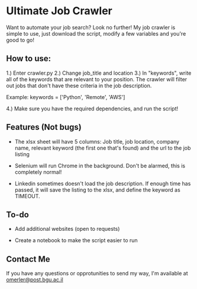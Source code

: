 # Ultimate Job Crawler

Want to automate your job search? Look no further! My job crawler is simple to use, just download the script, modify a few variables and you're good to go!


## How to use:

1.) Enter crawler.py
2.) Change job_title and location
3.) In "keywords", write all of the keywords that are relevant to your position. The crawler will filter out jobs that don't have these criteria in the job description.

Example: keywords = ['Python', 'Remote', 'AWS']

4.) Make sure you have the required dependencies, and run the script!

## Features (Not bugs)

* The xlsx sheet will have 5 columns: Job title, job location, company name, relevant keyword (the first one that's found) and the url to the job listing

* Selenium will run Chrome in the background. Don't be alarmed, this is completely normal!

* Linkedin sometimes doesn't load the job description. If enough time has passed, it will save the listing to the xlsx, and define the keyword as TIMEOUT.

## To-do

* Add additional websites (open to requests)

* Create a notebook to make the script easier to run

## Contact Me

If you have any questions or opprotunities to send my way, I'm available at omerler@post.bgu.ac.il
